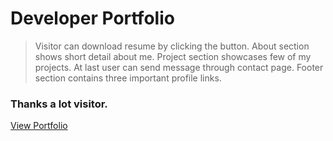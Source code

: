# Developer Portfolio
>Visitor can download resume by clicking the button. About section shows short detail about me. Project section showcases few of my projects. At last user can send message through contact page. Footer section contains three important profile links.
>
### Thanks a lot visitor.
[View Portfolio](https://ashikrobi.github.io/portfolio/)